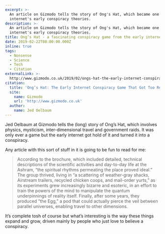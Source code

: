 ```yaml
---
excerpt: >-
  An article on Gizmodo tells the story of Ong's Hat, which became one of the
  internet's early conspiracy theories.
description: >-
  An article on Gizmodo tells the story of Ong's Hat, which became one of the
  internet's early conspiracy theories.
title: Ong’s Hat - a fascinating conspiracy game from the early internet
date: 2019-02-22T08:00:00.000Z
inline: true
tags:
  - Nonsense
  - Science
  - Tech
  - Citation
externalLink: >-
  http://www.gizmodo.co.uk/2019/02/ongs-hat-the-early-internet-conspiracy-game-that-got-too-real/
citation:
  title: 'Ong’s Hat: The Early Internet Conspiracy Game That Got Too Real'
  site:
    name: Gizmodo
    url: 'http://www.gizmodo.co.uk'
  author:
    name: Jed Oelbaum
---
```

Jed Oelbaum at Gizmodo tells the (long) story of Ong’s Hat, which involves physics, mysticism, inter-dimensional travel and government raids. It was only ever a game but the early internet got hold of it and turned it into a conspiracy.

Any article with this sort of stuff in it is going to be fun to read for me:

> According to the brochure, which included detailed, technical descriptions of the scientific activities and day-to-day life at the Ashram, “the spiritual rhythms permeating the place proved ideal.” The group thrived, living in “a scattering of weather-gray shacks, Airstream trailers, recycled chicken coops, and mail-order yurts,” as its experiments grew increasingly bizarre and esoteric, in an effort to train the powers of the mind to manipulate the quantum underpinnings of reality itself. Finally, after some years, they produced “the Egg,” a pod that could actually pierce the veil between parallel universes, enabling travel to other dimensions.  

It’s complete tosh of course but what’s interesting is the way these things expand and grow, driven mainly by people who just love to believe a conspiracy.



